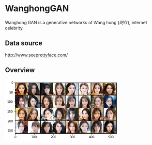 # WanghongGAN

Wanghong GAN is a generative networks of Wang hong (*网红*), internet celebrity. 

## Data source

http://www.seeprettyface.com/

## Overview

![Overview of WanghongGAN](https://github.com/Olament/WanghongGAN/blob/master/md/overview.png)

